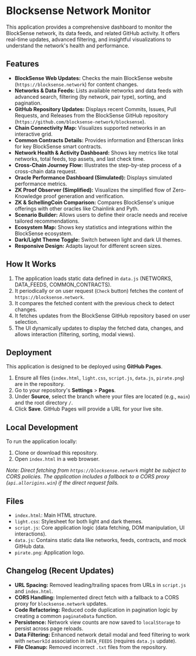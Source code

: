 # Blocksense Network Monitor

This application provides a comprehensive dashboard to monitor the BlockSense network, its data feeds, and related GitHub activity. It offers real-time updates, advanced filtering, and insightful visualizations to understand the network's health and performance.

## Features

*   **BlockSense Web Updates:** Checks the main BlockSense website (`https://blocksense.network`) for content changes.
*   **Networks & Data Feeds:** Lists available networks and data feeds with advanced search, filtering (by network, pair type), sorting, and pagination.
*   **GitHub Repository Updates:** Displays recent Commits, Issues, Pull Requests, and Releases from the BlockSense GitHub repository (`https://github.com/blocksense-network/blocksense`).
*   **Chain Connectivity Map:** Visualizes supported networks in an interactive grid.
*   **Common Contracts Details:** Provides information and Etherscan links for key BlockSense smart contracts.
*   **Network Health & Activity Dashboard:** Shows key metrics like total networks, total feeds, top assets, and last check time.
*   **Cross-Chain Journey Flow:** Illustrates the step-by-step process of a cross-chain data request.
*   **Oracle Performance Dashboard (Simulated):** Displays simulated performance metrics.
*   **ZK Proof Observer (Simplified):** Visualizes the simplified flow of Zero-Knowledge proof generation and verification.
*   **ZK & SchellingCoin Comparison:** Compares BlockSense's unique offerings with other oracles like Chainlink and Pyth.
*   **Scenario Builder:** Allows users to define their oracle needs and receive tailored recommendations.
*   **Ecosystem Map:** Shows key statistics and integrations within the BlockSense ecosystem.
*   **Dark/Light Theme Toggle:** Switch between light and dark UI themes.
*   **Responsive Design:** Adapts layout for different screen sizes.

## How It Works

1.  The application loads static data defined in `data.js` (NETWORKS, DATA_FEEDS, COMMON_CONTRACTS).
2.  It periodically or on user request (`Check` button) fetches the content of `https://blocksense.network`.
3.  It compares the fetched content with the previous check to detect changes.
4.  It fetches updates from the BlockSense GitHub repository based on user selection.
5.  The UI dynamically updates to display the fetched data, changes, and allows interaction (filtering, sorting, modal views).

## Deployment

This application is designed to be deployed using **GitHub Pages**.

1.  Ensure all files (`index.html`, `light.css`, `script.js`, `data.js`, `pirate.png`) are in the repository.
2.  Go to your repository's **Settings** > **Pages**.
3.  Under **Source**, select the branch where your files are located (e.g., `main`) and the root directory `/`.
4.  Click **Save**. GitHub Pages will provide a URL for your live site.

## Local Development

To run the application locally:

1.  Clone or download this repository.
2.  Open `index.html` in a web browser.

*Note: Direct fetching from `https://blocksense.network` might be subject to CORS policies. The application includes a fallback to a CORS proxy (`api.allorigins.win`) if the direct request fails.*

## Files

*   `index.html`: Main HTML structure.
*   `light.css`: Stylesheet for both light and dark themes.
*   `script.js`: Core application logic (data fetching, DOM manipulation, UI interactions).
*   `data.js`: Contains static data like networks, feeds, contracts, and mock GitHub data.
*   `pirate.png`: Application logo.

## Changelog (Recent Updates)

*   **URL Spacing:** Removed leading/trailing spaces from URLs in `script.js` and `index.html`.
*   **CORS Handling:** Implemented direct fetch with a fallback to a CORS proxy for `blocksense.network` updates.
*   **Code Refactoring:** Reduced code duplication in pagination logic by creating a common `paginateData` function.
*   **Persistence:** Network view counts are now saved to `localStorage` to persist across page reloads.
*   **Data Filtering:** Enhanced network detail modal and feed filtering to work with `networkId` association in `DATA_FEEDS` (requires `data.js` update).
*   **File Cleanup:** Removed incorrect `.txt` files from the repository.
